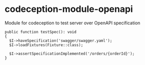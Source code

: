 # codeception-module-openapi
Module for codeception to test server over OpenAPI specification

```
public function testSpec(): void
{
  $I->haveSpecification('swagger/swagger.yaml');
  $I->loadFixtures(Fixture::class);
  
  $I->assertSpecificationImplemented('/orders/{orderId}');
}
```

